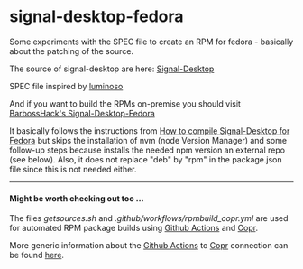 # signal-desktop-fedora

Some experiments with the SPEC file to create an RPM for fedora - basically about the patching of the source.

The source of signal-desktop are here: [Signal-Desktop](https://github.com/signalapp/Signal-Desktop)

SPEC file inspired by [luminoso](https://copr.fedorainfracloud.org/coprs/luminoso/Signal-Desktop)

And if you want to build the RPMs on-premise you should visit [BarbossHack's Signal-Desktop-Fedora](https://github.com/BarbossHack/Signal-Desktop-Fedora)

It basically follows the instructions from [How to compile Signal-Desktop for Fedora](https://github.com/michelamarie/fedora-signal/wiki/How-to-compile-Signal-Desktop-for-Fedora) but skips the installation of nvm (node Version Manager) and some follow-up steps because installs the needed npm version an external repo (see below). Also, it does not replace "deb" by "rpm" in the package.json file since this is not needed either.

---

#### Might be worth checking out too ...

The files *getsources.sh* and *.github/workflows/rpmbuild_copr.yml* are used for automated RPM package builds using [Github Actions](https://github.com/useidel/signal-desktop-fedora/actions) and [Copr](https://copr.fedorainfracloud.org/coprs/useidel/signal-desktop/).

More generic information about the [Github Actions](https://github.com/features/actions) to [Copr](https://copr.fedorainfracloud.org/) connection can be found [here](https://github.com/useidel/copr-build-test).



